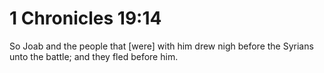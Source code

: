 # 1 Chronicles 19:14

So Joab and the people that [were] with him drew nigh before the Syrians unto the battle; and they fled before him.